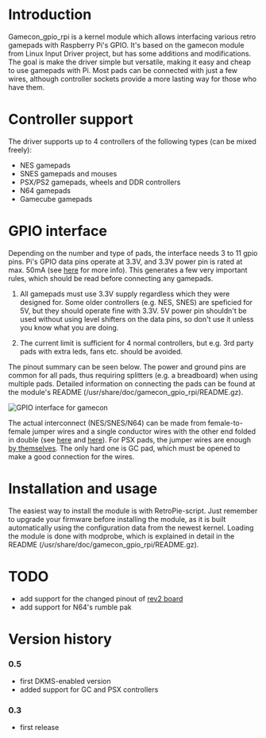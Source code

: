 
# Introduction

Gamecon_gpio_rpi is a kernel module which allows interfacing various retro gamepads with Raspberry Pi's GPIO. It's based on the gamecon module from Linux Input Driver project, but has some additions and modifications. The goal is make the driver simple but versatile, making it easy and cheap to use gamepads with Pi. Most pads can be connected with just a few wires, although controller sockets provide a more lasting way for those who have them.

# Controller support
The driver supports up to 4 controllers of the following types (can be mixed freely):
* NES gamepads
* SNES gamepads and mouses
* PSX/PS2 gamepads, wheels and DDR controllers
* N64 gamepads
* Gamecube gamepads

# GPIO interface
Depending on the number and type of pads, the interface needs 3 to 11 gpio pins. Pi's GPIO data pins operate at 3.3V, and 3.3V power pin is rated at max. 50mA (see [here](http://elinux.org/RPi_Low-level_peripherals) for more info). This generates a few very important rules, which should be read before connecting any gamepads.

1. All gamepads must use 3.3V supply regardless which they were designed for. Some older controllers (e.g. NES, SNES) are speficied for 5V, but they should operate fine with 3.3V. 5V power pin shouldn't be used without using level shifters on the data pins, so don't use it unless you know what you are doing.

2. The current limit is sufficient for 4 normal controllers, but e.g. 3rd party pads with extra leds, fans etc. should be avoided.

The pinout summary can be seen below. The power and ground pins are common for all pads, thus requiring splitters (e.g. a breadboard) when using multiple pads. Detailed information on connecting the pads can be found at the module's README (/usr/share/doc/gamecon_gpio_rpi/README.gz).

![GPIO interface for gamecon](http://www.niksula.hut.fi/~mhiienka/Rpi/images/gamecon_gpio_rpi.png)

The actual interconnect (NES/SNES/N64) can be made from female-to-female jumper wires and a single conductor wires with the other end folded in double (see [here](http://www.niksula.hut.fi/~mhiienka/Rpi/images/gamecon_n64.jpg) and [here](http://www.niksula.hut.fi/~mhiienka/Rpi/images/gamecon_wires.jpg)). For PSX pads, the jumper wires are enough [by themselves](http://www.niksula.hut.fi/~mhiienka/Rpi/images/gamecon_psx.jpg). The only hard one is GC pad, which must be opened to make a good connection for the wires.

# Installation and usage
The easiest way to install the module is with RetroPie-script. Just remember to upgrade your firmware before installing the module, as it is built automatically using the configuration data from the newest kernel. Loading the module is done with modprobe, which is explained in detail in the README  (/usr/share/doc/gamecon_gpio_rpi/README.gz).

# TODO
* add support for the changed pinout of [rev2 board](http://www.raspberrypi.org/archives/1929#comments)
* add support for N64's rumble pak

# Version history
### 0.5
* first DKMS-enabled version
* added support for GC and PSX controllers

### 0.3
* first release